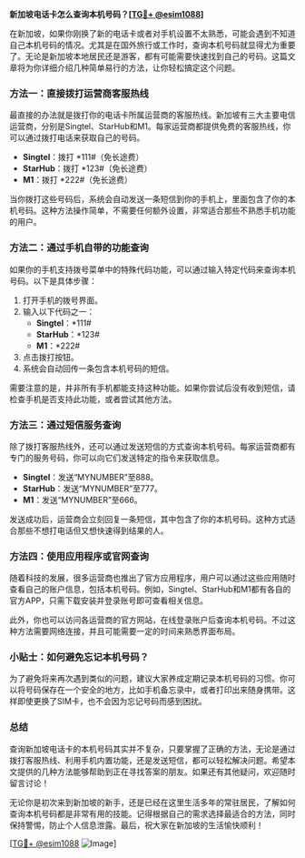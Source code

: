 **新加坡电话卡怎么查询本机号码？[[TG💪+ @esim1088](https://t.me/s/esim1088)]**

在新加坡，如果你刚换了新的电话卡或者对手机设置不太熟悉，可能会遇到不知道自己本机号码的情况。尤其是在国外旅行或工作时，查询本机号码就显得尤为重要了。无论是新加坡本地居民还是游客，都有可能需要快速找到自己的号码。这篇文章将为你详细介绍几种简单易行的方法，让你轻松搞定这个问题。

### 方法一：直接拨打运营商客服热线

最直接的办法就是拨打你的电话卡所属运营商的客服热线。新加坡有三大主要电信运营商，分别是Singtel、StarHub和M1。每家运营商都提供免费的客服热线，你可以通过拨打电话来获取自己的号码。

- **Singtel**：拨打 *111#（免长途费）
- **StarHub**：拨打 *123#（免长途费）
- **M1**：拨打 *222#（免长途费）

当你拨打这些号码后，系统会自动发送一条短信到你的手机上，里面包含了你的本机号码。这种方法操作简单，不需要任何额外设置，非常适合那些不熟悉手机功能的用户。

### 方法二：通过手机自带的功能查询

如果你的手机支持拨号菜单中的特殊代码功能，可以通过输入特定代码来查询本机号码。以下是具体步骤：

1. 打开手机的拨号界面。
2. 输入以下代码之一：
   - **Singtel**：*111#
   - **StarHub**：*123#
   - **M1**：*222#
3. 点击拨打按钮。
4. 系统会自动回传一条包含本机号码的短信。

需要注意的是，并非所有手机都能支持这种功能。如果你尝试后没有收到短信，请检查手机是否支持此功能，或者尝试其他方法。

### 方法三：通过短信服务查询

除了拨打客服热线外，还可以通过发送短信的方式查询本机号码。每家运营商都有专门的服务号码，你可以向它们发送特定的指令来获取信息。

- **Singtel**：发送“MYNUMBER”至888。
- **StarHub**：发送“MYNUMBER”至777。
- **M1**：发送“MYNUMBER”至666。

发送成功后，运营商会立刻回复一条短信，其中包含了你的本机号码。这种方式适合那些不想打电话但又想快速得到结果的人。

### 方法四：使用应用程序或官网查询

随着科技的发展，很多运营商也推出了官方应用程序，用户可以通过这些应用随时查看自己的账户信息，包括本机号码。例如，Singtel、StarHub和M1都有各自的官方APP，只需下载安装并登录账号即可查看相关信息。

此外，你也可以访问各运营商的官方网站，在线登录账户后查询本机号码。不过这种方法需要网络连接，并且可能需要一定的时间来熟悉界面布局。

### 小贴士：如何避免忘记本机号码？

为了避免将来再次遇到类似的问题，建议大家养成定期记录本机号码的习惯。你可以将号码保存在一个安全的地方，比如手机备忘录中，或者打印出来随身携带。这样即使更换了SIM卡，也不会因为忘记号码而感到困扰。

### 总结

查询新加坡电话卡的本机号码其实并不复杂，只要掌握了正确的方法，无论是通过拨打客服热线、利用手机内置功能，还是发送短信，都可以轻松解决问题。希望本文提供的几种方法能够帮助到正在寻找答案的朋友。如果还有其他疑问，欢迎随时留言讨论！

无论你是初次来到新加坡的新手，还是已经在这里生活多年的常驻居民，了解如何查询本机号码都是非常有用的技能。记得根据自己的需求选择最适合的方法，同时保持警惕，防止个人信息泄露。最后，祝大家在新加坡的生活愉快顺利！

[[TG💪+ @esim1088](https://t.me/s/esim1088) ![Image](https://i.postimg.cc/4NQfJmqS/Snipaste-2025-05-13-00-14-12.png)]